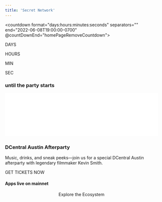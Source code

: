 ```yaml
---
title: 'Secret Network'
---
```



<!-- Home Hero-->
<column class="new-home__cover " mode="full">

<block class="new-home__cover__full-w">

<new-home-hero></new-home-hero>

</block>

</column>







<!-- EVENT BANNER -->
<column class=" spacer-s  dcentral-afterparty__home__banner" number="2" number-m="1" number-s="1" ref="countdownChecker">

<block class="dcentral-afterparty__home__countdown">

<div class="dcentral-afterparty__home__countdown__wrapper">

<countdown format="days:hours:minutes:seconds" separators="" end="2022-06-08T19:00:00-0700" @countDownEnd="homePageRemoveCountdown">
<!-- <countdown format="days:hours:minutes:seconds" separators="" end="2021-06-08T19:00:00-0700"> -->
<div class="paragraph-wrap">
  <p class="wrap-day">
  DAYS 
  </p>
<div class="">  </div>
  <p class="wrap-hour">
  HOURS
  </p>
<div class="">  </div>
  <p class="wrap-min">
  MIN
  </p>
<div class="">  </div>
  <p class="wrap-sec">
  SEC
  </p>
</div>

</countdown>



<!-- <countdown format="hours:minutes:seconds" separators="" end="2022-05-27T13:30:00-0700"></countdown> -->
</div>

### until the party starts

</block>

<block class="dcentral-afterparty__event-info">

![](../src/assets/events/logos/secret-logo-white.svg)

### DCentral Austin Afterparty

Music, drinks, and sneak peeks—join us for a special DCentral Austin afterparty with legendary filmmaker Kevin Smith. 

<btn class="center-text no-arrow dcentral-afterparty__event-info__btn" url="https://www.eventbrite.com/e/the-secret-after-party-with-kevin-smith-tickets-343052458137">GET TICKETS NOW</btn>


</block>



</column>









<!--  -->
<column class=" spacer-s " >

<block>

<new-home-contracts></new-home-contracts>

</block>

</column>







<!-- Controlls  -->
<column number="2" class="page-developers__horizontal-scroll ">

<block class="new-home__block-header">

#### Apps live on mainnet

</block>

<block class="justify-right">

<scroll-horizontal></scroll-horizontal>

</block>

</column>

<!-- Horizontal Scroll -->
<column class="page-developers__cool-stuff  horizontal-slider" mode="full">

<block >

<developers-cool-stuff></developers-cool-stuff>

</block>

</column>






<column>

<block style="text-align:center" class="new-home__side-spacer"> 

<btn  class="no-arrow new-home__slider-btn"   url="../ecosystem/dapps" >Explore the Ecosystem</btn>

</block>

</column>









<column class="spacer-s">

<block>

<new-home-call-action>
    
</new-home-call-action>

</block>

</column>









<column  class="new-home__bg__top">

<block class="no-padding">

<new-home-announcement location="top" />
    

</block>

</column>









<!-- Blog cards -->
<column class=" new-home__bg">
  <block>
    <new-blog-latest-posts class="latest-blog-cards"></new-blog-latest-posts>
  </block>
</column>









<!-- Home featured media -->
<column class="new-home__bg__bottom space-top new-home__block-header">
  <block>
    <!--<new-home-featured-media /> CMS: Home - Featured Media -->
    <!-- NewMediaFeaturedHomeV2 -->
    <new-media-featured-home-v2 >
    </new-media-featured-home-v2>
  </block>
</column>











<column class="spacer-s">

<block>

<new-home-mission>
    
</new-home-mission>

</block>

</column>











<column class="spacer-s">

<block>

<new-home-mission-ctas>
    
</new-home-mission-ctas>

</block>

</column>

